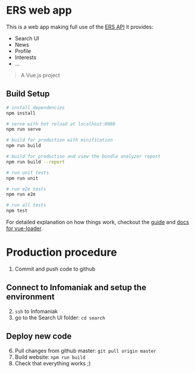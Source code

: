 # ERS web app
This is a web app making full use of the [ERS API](https://github.com/EuropeanRespiratorySociety/api-ers)
it provides:
* Search UI
* News
* Profile
* Interests
* ...

> A Vue.js project

## Build Setup

``` bash
# install dependencies
npm install

# serve with hot reload at localhost:8080
npm run serve

# build for production with minification
npm run build

# build for production and view the bundle analyzer report
npm run build --report

# run unit tests
npm run unit

# run e2e tests
npm run e2e

# run all tests
npm test
```

For detailed explanation on how things work, checkout the [guide](http://vuejs-templates.github.io/webpack/) and [docs for vue-loader](http://vuejs.github.io/vue-loader).

# Production procedure
1. Commit and push code to github

## Connect to Infomaniak and setup the environment
2. `ssh` to Infomaniak
3. go to the Search UI folder: `cd search`

## Deploy new code
6. Pull changes from github master: `git pull origin master`
7. Build website: `npm run build`
8. Check that everything works ;)


